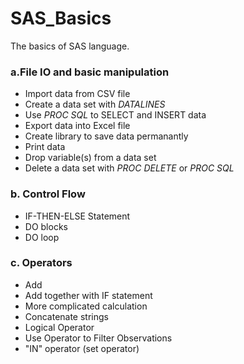 # SAS_Basics
The basics of SAS language.


### a.File IO and basic manipulation

- Import data from CSV file
- Create a data set with *DATALINES*
- Use *PROC SQL* to SELECT and INSERT data
- Export data into Excel file
- Create library to save data permanantly
- Print data
- Drop variable(s) from a data set
- Delete a data set with *PROC DELETE* or *PROC SQL*



### b. Control Flow

- IF-THEN-ELSE Statement
- DO blocks
- DO loop


### c. Operators
- Add
- Add together with IF statement
- More complicated calculation
- Concatenate strings
- Logical Operator
- Use Operator to Filter Observations
- "IN" operator (set operator)